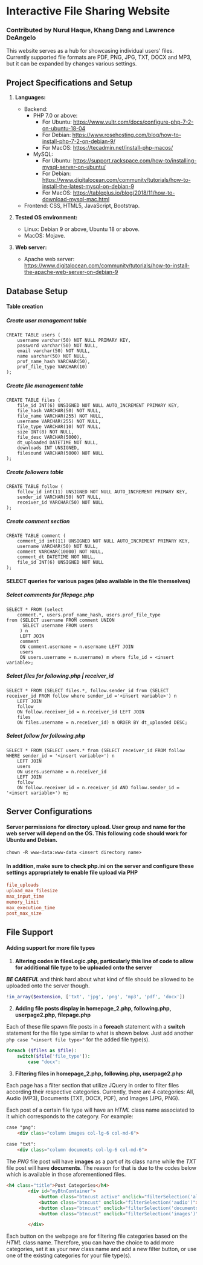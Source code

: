 # Interactive File Sharing Website
### Contributed by Nurul Haque, Khang Dang and Lawrence DeAngelo

This website serves as a hub for showcasing individual users' files. Currently supported file formats are PDF, PNG, JPG, TXT, DOCX and MP3, but it can be expanded by changes various settings.

## Project Specifications and Setup
1. **Languages:** 
   - Backend: 
     - PHP 7.0 or above: 
       - For Ubuntu: https://www.vultr.com/docs/configure-php-7-2-on-ubuntu-18-04
       - For Debian: https://www.rosehosting.com/blog/how-to-install-php-7-2-on-debian-9/
       - For MacOS:  https://tecadmin.net/install-php-macos/
     - MySQL:
       - For Ubuntu: https://support.rackspace.com/how-to/installing-mysql-server-on-ubuntu/
       - For Debian: https://www.digitalocean.com/community/tutorials/how-to-install-the-latest-mysql-on-debian-9
       - For MacOS:  https://tableplus.io/blog/2018/11/how-to-download-mysql-mac.html  
   - Frontend: CSS, HTML5, JavaScript, Bootstrap.
   
2. **Tested OS environment:**
   - Linux: Debian 9 or above, Ubuntu 18 or above.
   - MacOS: Mojave.
   
3. **Web server:**
   - Apache web server: https://www.digitalocean.com/community/tutorials/how-to-install-the-apache-web-server-on-debian-9   
   
   
## Database Setup
#### Table creation
##### Create user management table
```mysql
CREATE TABLE users (
	username varchar(50) NOT NULL PRIMARY KEY,
	password varchar(50) NOT NULL,
	email varchar(50) NOT NULL,
	name varchar(50) NOT NULL,
	prof_name_hash VARCHAR(50), 
	prof_file_type VARCHAR(10)
);
```

##### Create file management table
```mysql
CREATE TABLE files (
	file_id INT(6) UNSIGNED NOT NULL AUTO_INCREMENT PRIMARY KEY,
	file_hash VARCHAR(50) NOT NULL,
	file_name VARCHAR(255) NOT NULL,
	username VARCHAR(255) NOT NULL,
	file_type VARCHAR(10) NOT NULL,
	size INT(8) NOT NULL,
	file_desc VARCHAR(5000),
	dt_uploaded DATETIME NOT NULL,
	downloads INT UNSIGNED,
	filesound VARCHAR(5000) NOT NULL
);
```

##### Create followers table
```mysql
CREATE TABLE follow (
	follow_id int(11) UNSIGNED NOT NULL AUTO_INCREMENT PRIMARY KEY,
	sender_id VARCHAR(50) NOT NULL,
	receiver_id VARCHAR(50) NOT NULL
);
```

##### Create comment section
```mysql
CREATE TABLE comment (
	comment_id int(11) UNSIGNED NOT NULL AUTO_INCREMENT PRIMARY KEY,
	username VARCHAR(50) NOT NULL,
	comment VARCHAR(10000) NOT NULL,
	comment_dt DATETIME NOT NULL,
	file_id INT(6) UNSIGNED NOT NULL
);
```

#### SELECT queries for various pages (also available in the file themselves)
##### Select comments for filepage.php
```mysql
SELECT * FROM (select 
    comment.*, users.prof_name_hash, users.prof_file_type
from (SELECT username FROM comment UNION 
      SELECT username FROM users
     ) n 
     LEFT JOIN
     comment
     ON comment.username = n.username LEFT JOIN
     users
     ON users.username = n.username) m where file_id = <insert variable>;
```

##### Select files for following.php | receiver_id
```mysql
SELECT * FROM (SELECT files.*, follow.sender_id from (SELECT receiver_id FROM follow where sender_id ='<insert variable>') n 
	LEFT JOIN 
	follow 
	ON follow.receiver_id = n.receiver_id LEFT JOIN
	files
	ON files.username = n.receiver_id) m ORDER BY dt_uploaded DESC;
```

##### Select follow for following.php
```mysql
SELECT * FROM (SELECT users.* from (SELECT receiver_id FROM follow WHERE sender_id = '<insert variable>') n 
	LEFT JOIN
	users
	ON users.username = n.receiver_id
	LEFT JOIN
	follow
	ON follow.receiver_id = n.receiver_id AND follow.sender_id = '<insert variable>') m;
```


## Server Configurations
#### Server permissions for directory upload. User group and name for the web server will depend on the OS. This following code should work for Ubuntu and Debian. 
```shell
chown -R www-data:www-data <insert directory name>
```

#### In addition, make sure to check php.ini on the server and configure these settings appropriately to enable file upload via PHP
```ini
file_uploads
upload_max_filesize
max_input_time
memory_limit
max_execution_time
post_max_size
```

## File Support
#### Adding support for more file types
1. **Altering codes in filesLogic.php, particularly this line of code to allow for additional file type to be uploaded onto the server**

**_BE CAREFUL_** and think hard about what kind of file should be allowed to be uploaded onto the server though.
```php
!in_array($extension, ['txt', 'jpg', 'png', 'mp3', 'pdf', 'docx'])
```

2. **Adding file posts display in homepage_2.php, following.php, userpage2.php, filepage.php**

Each of these file spawn file posts in a **foreach** statement with a **switch** statement for the file type similar to what is shown below. Just add another ```php case "<insert file type>"``` for the added file type(s).
```php
foreach ($files as $file):
	switch($file['file_type']):
		case "docx":
```

3. **Filtering files in homepage_2.php, following.php, userpage2.php**

Each page has a filter section that utilize JQuery in order to filter files according their respective categories. Currently, there are 4 categories: All, Audio (MP3), Documents (TXT, DOCX, PDF), and Images (JPG, PNG).

Each post of a certain file type will have an _HTML_ class name associated to it which corresponds to the category. For example:
```html
case "png":
	<div class="column images col-lg-6 col-md-6">
		
case "txt":
	<div class="column documents col-lg-6 col-md-6">
```
The _PNG_ file post will have **images** as a part of its class name while the _TXT_ file post will have **documents**. The reason for that is due to the codes below which is available in those aforementioned files.

```html
<h4 class="title">Post Categories</h4>
		<div id="myBtnContainer">
			<button class="btncust active" onclick="filterSelection('all')"> <p class="p1"><img src="img/bullet.png" alt=""> All</p></button> <br>
			<button class="btncust" onclick="filterSelection('audio')"><p class="p1"><img src="img/bullet.png" alt=""> Audio</p></button> <br>
			<button class="btncust" onclick="filterSelection('documents')"> <p class="p1"><img src="img/bullet.png" alt=""> Documents</p></button> <br>
			<button class="btncust" onclick="filterSelection('images')"> <p class="p1"><img src="img/bullet.png" alt=""> Images</p></button> <br>

		</div>
```
Each button on the webpage are for filtering file categories based on the _HTML_ class name. Therefore, you can have the choice to add more categories, set it as your new class name and add a new filter button, or use one of the existing categories for your file type(s). 
